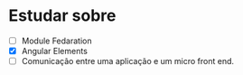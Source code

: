 
# Estudar sobre

- [ ] Module Fedaration
- [x] Angular Elements
- [ ] Comunicação entre uma aplicação e um micro front end.